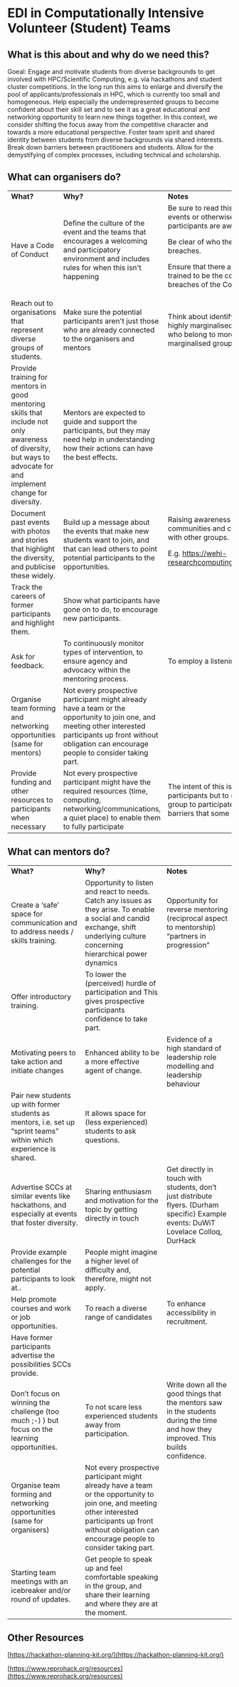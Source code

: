 
# EDI in Computationally Intensive Volunteer (Student) Teams

## What is this about and why do we need this?

Goeal: Engage and motivate students from diverse backgrounds to get involved with HPC/Scientific Computing, e.g. via hackathons and student cluster competitions. In the long run this aims to enlarge and diversify the pool of applicants/professionals in HPC, which is currently too small and homogeneous.
Help especially the underrepresented groups to become confident about their skill set and to see it as a great educational and networking opportunity to learn new things together. In this context, we consider shifting the focus away from the competitive character and towards a more educational perspective. Foster team spirit and shared identity between students from diverse backgrounds via shared interests. Break down barriers between practitioners and students. Allow for the demystifying of complex processes, including technical and scholarship. 

## What can organisers do?


<table>
  <tr>
   <td><strong>What?</strong>
   </td>
   <td><strong>Why?</strong>
   </td>
   <td><strong>Notes</strong>
   </td>
  </tr>
  <tr>
   <td>Have a Code of Conduct
   </td>
   <td>Define the culture of the event and the teams that encourages a welcoming and participatory environment and includes rules for when this isn't happening
   </td>
   <td>Be sure to read this out at initial events or otherwise make sure that participants are aware of it
<p>
Be clear of who the contacts are for breaches. 
<p>
Ensure that there are people who are trained to be the contacts for breaches of the Code of Conduct.
   </td>
  </tr>
  <tr>
   <td>Reach out to organisations that represent diverse groups of students.
   </td>
   <td>Make sure the potential participants aren't just those who are already connected to the organisers and mentors
   </td>
   <td>Think about identifying people from highly marginalised groups or people who belong to more than one marginalised group (intersectionality). 
   </td>
  </tr>
  <tr>
   <td>Provide training for mentors in good mentoring skills that include not only awareness of diversity, but ways to advocate for and implement change for diversity.
   </td>
   <td>Mentors are expected to guide and support the participants, but they may need help in understanding how their actions can have the best effects.
   </td>
   <td>
   </td>
  </tr>
  <tr>
   <td>Document past events with photos and stories that highlight the diversity, and publicise these widely.
   </td>
   <td>Build up a message about the events that make new students want to join, and that can lead others to point potential participants to the opportunities.
   </td>
   <td>Raising awareness of diverse communities and creating new links with other groups. 
<p>
E.g. <a href="https://wehi-researchcomputing.github.io/students">https://wehi-researchcomputing.github.io/students</a> 
   </td>
  </tr>
  <tr>
   <td>Track the careers of former participants and highlight them.
   </td>
   <td>Show what participants have gone on to do, to encourage new participants.
   </td>
   <td>
   </td>
  </tr>
  <tr>
   <td>Ask for feedback. 
   </td>
   <td>To continuously monitor types of intervention, to ensure agency and advocacy within the mentoring process.
   </td>
   <td>To employ a listening tone…
   </td>
  </tr>
  <tr>
   <td>Organise team forming and networking opportunities (same for mentors)
   </td>
   <td>Not every prospective participant might already have a team or the opportunity to join one, and meeting other interested participants up front without obligation can encourage people to consider taking part.
   </td>
   <td>
   </td>
  </tr>
  <tr>
   <td>Provide funding and other resources to participants when necessary
   </td>
   <td>Not every prospective participant might have the required resources (time, computing, networking/communications, a quiet place) to enable them to fully participate
   </td>
   <td>The intent of this isn't to reward participants but to enable a diverse group to participate by overcoming barriers that some may have
   </td>
  </tr>
</table>



## What can mentors do?


<table>
  <tr>
   <td><strong>What?</strong>
   </td>
   <td><strong>Why?</strong>
   </td>
   <td><strong>Notes</strong>
   </td>
  </tr>
  <tr>
   <td>Create a ‘safe’ space for communication and to address needs / skills training. 
   </td>
   <td>Opportunity to listen and react to needs. Catch any issues as they arise. To enable a social and candid exchange, shift underlying culture concerning hierarchical power dynamics 
   </td>
   <td>Opportunity for reverse mentoring (reciprocal aspect to mentorship) “partners in progression” 
   </td>
  </tr>
  <tr>
   <td>Offer introductory training.
   </td>
   <td>To lower the (perceived) hurdle of participation and This gives prospective participants confidence to take part.
   </td>
   <td>
   </td>
  </tr>
  <tr>
   <td>Motivating peers to take action and initiate changes
   </td>
   <td>Enhanced ability to be a more effective agent of change. 
   </td>
   <td>Evidence of a high standard of leadership role modelling and leadership behaviour 
   </td>
  </tr>
  <tr>
   <td>Pair new students up with former students as mentors, i.e. set up “sprint teams” within which experience is shared.
   </td>
   <td>It allows space for (less experienced) students to ask questions.
   </td>
   <td>
   </td>
  </tr>
  <tr>
   <td>Advertise SCCs at similar events like hackathons, and especially at events that foster diversity.
   </td>
   <td>Sharing enthusiasm and motivation for the topic by getting directly in touch
   </td>
   <td>Get directly in touch with students, don’t just distribute flyers. (Durham specific) Example events:  DuWiT Lovelace Colloq, DurHack
   </td>
  </tr>
  <tr>
   <td>Provide example challenges for the potential participants to look at..
   </td>
   <td>People might imagine a higher level of difficulty and, therefore, might not apply.
   </td>
   <td>
   </td>
  </tr>
  <tr>
   <td>Help promote courses and work or job opportunities. 
   </td>
   <td>To reach a diverse range of candidates 
   </td>
   <td>To enhance accessibility in recruitment.  
   </td>
  </tr>
  <tr>
   <td>Have former participants advertise the possibilities SCCs provide.
   </td>
   <td>
   </td>
   <td>
   </td>
  </tr>
  <tr>
   <td>Don’t focus on winning the challenge (too much ;-) ) but focus on the learning opportunities.
   </td>
   <td>To not scare less experienced students away from participation. 
   </td>
   <td>Write down all the good things that the mentors saw in the students during the time and how they improved. This builds confidence.
   </td>
  </tr>
  <tr>
   <td>Organise team forming and networking opportunities (same for organisers)
   </td>
   <td>Not every prospective participant might already have a team or the opportunity to join one, and meeting other interested participants up front without obligation can encourage people to consider taking part.
   </td>
   <td>
   </td>
  </tr>
  <tr>
   <td>Starting team meetings with an icebreaker and/or round of updates.
   </td>
   <td>Get people to speak up and feel comfortable speaking in the group, and share their learning and where they are at the moment.
   </td>
   <td>
   </td>
  </tr>
</table>




## Other Resources

[https://hackathon-planning-kit.org/](https://hackathon-planning-kit.org/)

[https://www.reprohack.org/resources](https://www.reprohack.org/resources)

